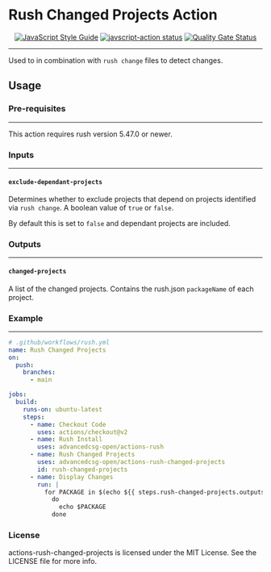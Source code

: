 # Rush Changed Projects Action
<p align="center">
  <a href="https://standardjs.com"><img alt="JavaScript Style Guide" src="https://img.shields.io/badge/code_style-standard-brightgreen.svg"></a>
  <a href="https://github.com/advancedcsg-open/actions-rush-changed-projects/actions"><img alt="javscript-action status" src="https://github.com/advancedcsg-open/actions-rush-changed-projects/workflows/units-test/badge.svg"></a>
  <a href="https://sonarcloud.io/dashboard?id=advancedcsg-open_actions-rush-changed-projects"><img alt="Quality Gate Status" src="https://sonarcloud.io/api/project_badges/measure?project=advancedcsg-open_actions-rush-changed-projects&metric=alert_status"></a>
</p>

---

Used to in combination with `rush change` files to detect changes.

## Usage

### Pre-requisites
---
This action requires rush version 5.47.0 or newer.

### Inputs
---
#### `exclude-dependant-projects`
Determines whether to exclude projects that depend on projects identified via `rush change`. A boolean value of `true` or `false`.

By default this is set to `false` and dependant projects are included.

### Outputs
---
#### `changed-projects`
A list of the changed projects. Contains the rush.json `packageName` of each project.

### Example
---
```yaml
# .github/workflows/rush.yml
name: Rush Changed Projects
on:
  push:
    branches:
      - main

jobs:
  build:
    runs-on: ubuntu-latest
    steps:
      - name: Checkout Code
        uses: actions/checkout@v2
      - name: Rush Install
        uses: advancedcsg-open/actions-rush
      - name: Rush Changed Projects
        uses: advancedcsg-open/actions-rush-changed-projects
        id: rush-changed-projects
      - name: Display Changes
        run: |
          for PACKAGE in $(echo ${{ steps.rush-changed-projects.outputs.changed-projects}} | jq -r .[])
            do
              echo $PACKAGE
            done
```

### License

actions-rush-changed-projects is licensed under the MIT License. See the LICENSE file for more info.